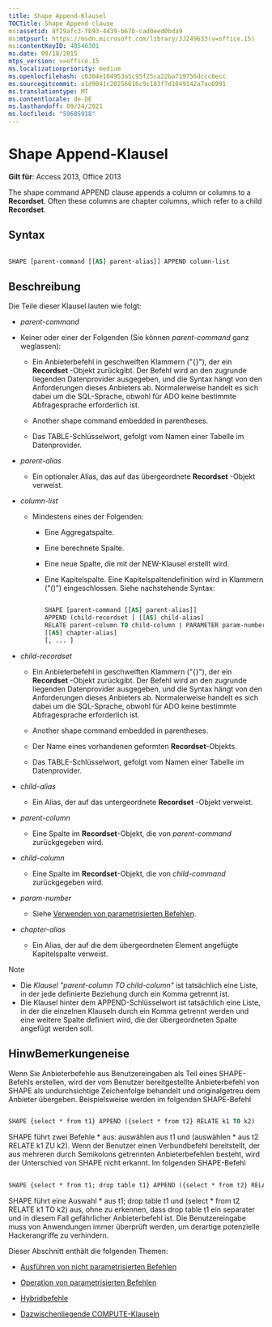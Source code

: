 ```yaml
---
title: Shape Append-Klausel
TOCTitle: Shape Append clause
ms:assetid: 8f29afc3-fb93-4439-b67b-cad0eed0bda9
ms:mtpsurl: https://msdn.microsoft.com/library/JJ249633(v=office.15)
ms:contentKeyID: 48546301
ms.date: 09/18/2015
mtps_version: v=office.15
ms.localizationpriority: medium
ms.openlocfilehash: c0304e104953a5c95f25ca22ba719756dccc6ecc
ms.sourcegitcommit: a1d9041c20256616c9c183f7d1049142a7ac6991
ms.translationtype: MT
ms.contentlocale: de-DE
ms.lasthandoff: 09/24/2021
ms.locfileid: "59605918"
---
```

# <a name="shape-append-clause"></a>Shape Append-Klausel


**Gilt für**: Access 2013, Office 2013

The shape command APPEND clause appends a column or columns to a **Recordset**. Often these columns are chapter columns, which refer to a child **Recordset**.

## <a name="syntax"></a>Syntax

```vb 
 
SHAPE [parent-command [[AS] parent-alias]] APPEND column-list
```

## <a name="description"></a>Beschreibung

Die Teile dieser Klausel lauten wie folgt:

- *parent-command*

- Keiner oder einer der Folgenden (Sie können *parent-command* ganz weglassen):
    
  - Ein Anbieterbefehl in geschweiften Klammern ("{}"), der ein **Recordset** -Objekt zurückgibt. Der Befehl wird an den zugrunde liegenden Datenprovider ausgegeben, und die Syntax hängt von den Anforderungen dieses Anbieters ab. Normalerweise handelt es sich dabei um die SQL-Sprache, obwohl für ADO keine bestimmte Abfragesprache erforderlich ist.
    
  - Another shape command embedded in parentheses.
    
  - Das TABLE-Schlüsselwort, gefolgt vom Namen einer Tabelle im Datenprovider.

- *parent-alias*

  - Ein optionaler Alias, das auf das übergeordnete **Recordset** -Objekt verweist.

- *column-list*

  - Mindestens eines der Folgenden:
    
    - Eine Aggregatspalte.
    
    - Eine berechnete Spalte.
    
    - Eine neue Spalte, die mit der NEW-Klausel erstellt wird.
    
    - Eine Kapitelspalte. Eine Kapitelspaltendefinition wird in Klammern ("()") eingeschlossen. Siehe nachstehende Syntax:


        ```vb 
        
        SHAPE [parent-command [[AS] parent-alias]] 
        APPEND (child-recordset [ [[AS] child-alias] 
        RELATE parent-column TO child-column | PARAMETER param-number, ... ]) 
        [[AS] chapter-alias] 
        [, ... ] 
        ```

- *child-recordset*

  - Ein Anbieterbefehl in geschweiften Klammern ("{}"), der ein **Recordset** -Objekt zurückgibt. Der Befehl wird an den zugrunde liegenden Datenprovider ausgegeben, und die Syntax hängt von den Anforderungen dieses Anbieters ab. Normalerweise handelt es sich dabei um die SQL-Sprache, obwohl für ADO keine bestimmte Abfragesprache erforderlich ist.
    
  - Another shape command embedded in parentheses.
    
  - Der Name eines vorhandenen geformten **Recordset**-Objekts.
    
  - Das TABLE-Schlüsselwort, gefolgt vom Namen einer Tabelle im Datenprovider.

- *child-alias*

  - Ein Alias, der auf das untergeordnete **Recordset** -Objekt verweist.

- *parent-column*

  - Eine Spalte im **Recordset**-Objekt, die von *parent-command* zurückgegeben wird.

- *child-column*

  - Eine Spalte im **Recordset**-Objekt, die von *child-command* zurückgegeben wird.

- *param-number*

  - Siehe [Verwenden von parametrisierten Befehlen](operation-of-parameterized-commands.md).

- *chapter-alias*

  - Ein Alias, der auf die dem übergeordneten Element angefügte Kapitelspalte verweist.


> [!NOTE]
> - Die _Klausel "parent-column TO child-column"_ ist tatsächlich eine Liste, in der jede definierte Beziehung durch ein Komma getrennt ist.
> - Die Klausel hinter dem APPEND-Schlüsselwort ist tatsächlich eine Liste, in der die einzelnen Klauseln durch ein Komma getrennt werden und eine weitere Spalte definiert wird, die der übergeordneten Spalte angefügt werden soll.



## <a name="remarks"></a>HinwBemerkungeneise

Wenn Sie Anbieterbefehle aus Benutzereingaben als Teil eines SHAPE-Befehls erstellen, wird der vom Benutzer bereitgestellte Anbieterbefehl von SHAPE als undurchsichtige Zeichenfolge behandelt und originalgetreu dem Anbieter übergeben. Beispielsweise werden im folgenden SHAPE-Befehl

```vb 
 
SHAPE {select * from t1} APPEND ({select * from t2} RELATE k1 TO k2) 
```

SHAPE führt zwei Befehle \* aus: auswählen aus t1 und (auswählen \* aus t2 RELATE k1 ZU k2). Wenn der Benutzer einen Verbundbefehl bereitstellt, der aus mehreren durch Semikolons getrennten Anbieterbefehlen besteht, wird der Unterschied von SHAPE nicht erkannt. Im folgenden SHAPE-Befehl

```vb 
 
SHAPE {select * from t1; drop table t1} APPEND ({select * from t2} RELATE k1 TO k2) 
```

SHAPE führt eine Auswahl \* aus t1; drop table t1 und (select \* from t2 RELATE k1 TO k2) aus, ohne zu erkennen, dass drop table t1 ein separater und in diesem Fall gefährlicher Anbieterbefehl ist. Die Benutzereingabe muss von Anwendungen immer überprüft werden, um derartige potenzielle Hackerangriffe zu verhindern.

Dieser Abschnitt enthält die folgenden Themen:

- [Ausführen von nicht parametrisierten Befehlen](operation-of-non-parameterized-commands.md)

- [Operation von parametrisierten Befehlen](operation-of-parameterized-commands.md)

- [Hybridbefehle](hybrid-commands.md)

- [Dazwischenliegende COMPUTE-Klauseln](intervening-shape-compute-clauses.md)
